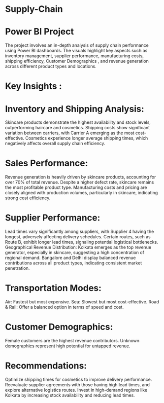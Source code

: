 # Supply-Chain
# Power BI Project

The project involves an in-depth analysis of supply chain performance using Power BI dashboards. The visuals highlight key aspects such as inventory management, supplier performance, manufacturing costs, shipping efficiency, Customer Demographics , and revenue generation across different product types and locations.

# Key Insights :
# Inventory and Shipping Analysis:
Skincare products demonstrate the highest availability and stock levels, outperforming haircare and cosmetics.
Shipping costs show significant variation between carriers, with Carrier A emerging as the most cost-effective.
Cosmetics experience longer average shipping times, which negatively affects overall supply chain efficiency.
# Sales Performance:
Revenue generation is heavily driven by skincare products, accounting for over 70% of total revenue.
Despite a higher defect rate, skincare remains the most profitable product type.
Manufacturing costs and pricing are closely aligned with production volumes, particularly in skincare, indicating strong cost efficiency.
# Supplier Performance:
Lead times vary significantly among suppliers, with Supplier 4 having the longest, adversely affecting delivery schedules.
Certain routes, such as Route B, exhibit longer lead times, signaling potential logistical bottlenecks.
Geographical Revenue Distribution:
Kolkata emerges as the top revenue generator, especially in skincare, suggesting a high concentration of regional demand.
Bangalore and Delhi display balanced revenue contributions across all product types, indicating consistent market penetration.

# Transportation Modes:
Air: Fastest but most expensive.
Sea: Slowest but most cost-effective.
Road & Rail: Offer a balanced option in terms of speed and cost.
# Customer Demographics:
Female customers are the highest revenue contributors.
Unknown demographics represent high potential for untapped revenue.

# Recommendations:
Optimize shipping times for cosmetics to improve delivery performance.
Reevaluate supplier agreements with those having high lead times, and explore alternative logistics routes.
Invest in high-demand regions like Kolkata by increasing stock availability and reducing lead times.
